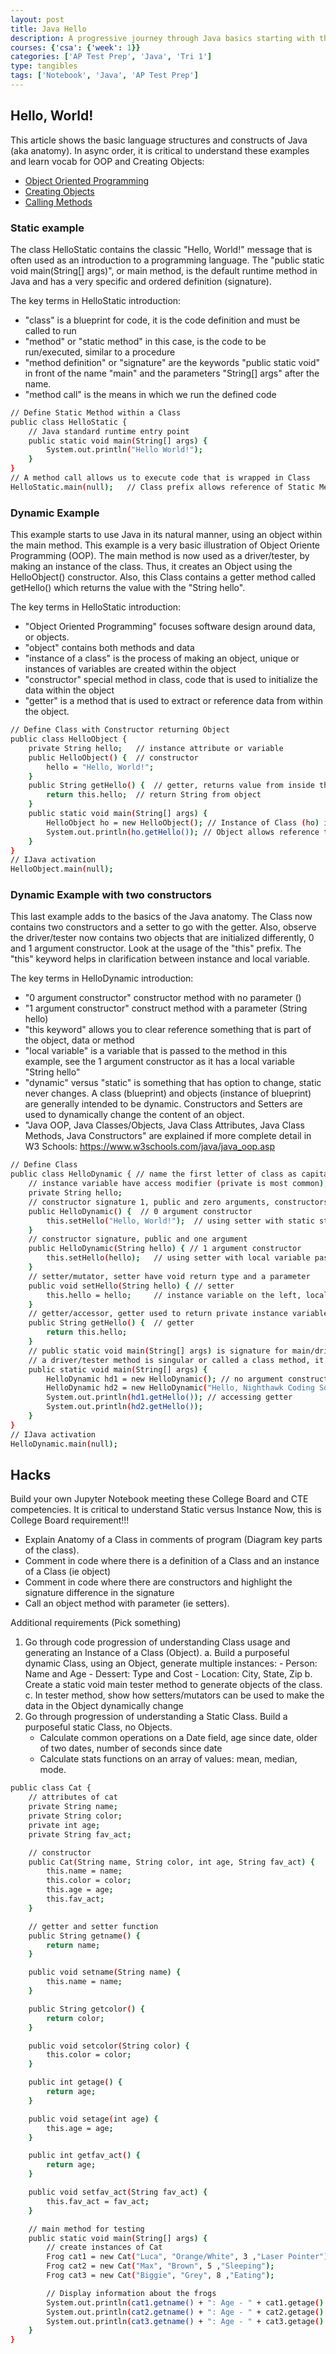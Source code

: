 ```yaml
---
layout: post
title: Java Hello
description: A progressive journey through Java basics starting with the classic "Hello, World!" example.
courses: {'csa': {'week': 1}}
categories: ['AP Test Prep', 'Java', 'Tri 1']
type: tangibles
tags: ['Notebook', 'Java', 'AP Test Prep']
---
```


## Hello, World!
This article shows the basic language structures and constructs of Java (aka anatomy).  In async order, it is critical to understand these examples and learn vocab for OOP and Creating Objects: 
- [Object Oriented Programming](https://youtu.be/Wok4Xw_5cyY) 
- [Creating Objects](https://youtu.be/C5Ks_u87Ltg)
- [Calling Methods](https://youtu.be/CPE_lYGCw3A)

### Static example
The class HelloStatic contains the classic "Hello, World!" message that is often used as an introduction to a programming language.  The "public static void main(String[] args)", or main method, is the default runtime method in Java and has a very specific and ordered definition (signature). 

The key terms in HelloStatic introduction:
- "class" is a blueprint for code, it is the code definition and must be called to run
- "method" or "static method" in this case, is the code to be run/executed, similar to a procedure
- "method definition" or "signature" are the keywords "public static void" in front of the name "main" and the parameters "String[] args" after the name.
- "method call" is the means in which we run the defined code



```bash
// Define Static Method within a Class
public class HelloStatic {
    // Java standard runtime entry point
    public static void main(String[] args) {    
        System.out.println("Hello World!");
    }
}
// A method call allows us to execute code that is wrapped in Class
HelloStatic.main(null);   // Class prefix allows reference of Static Method
```

### Dynamic Example
This example starts to use Java in its natural manner, using an object within the main method. This example is a very basic illustration of Object Oriente Programming (OOP). The main method is now used as a driver/tester, by making an instance of the class.  Thus, it creates an Object using the HelloObject() constructor.  Also, this Class contains a getter method called getHello() which returns the value with the "String hello".

The key terms in HelloStatic introduction:
- "Object Oriented Programming" focuses software design around data, or objects.
- "object" contains both methods and data
- "instance of a class" is the process of making an object, unique or instances of variables are created within the object
- "constructor" special method in class, code that is used to initialize the data within the object
- "getter" is a method that is used to extract or reference data from within the object. 


```bash
// Define Class with Constructor returning Object
public class HelloObject {
    private String hello;   // instance attribute or variable
    public HelloObject() {  // constructor
        hello = "Hello, World!";
    }
    public String getHello() {  // getter, returns value from inside the object
        return this.hello;  // return String from object
    }
    public static void main(String[] args) {    
        HelloObject ho = new HelloObject(); // Instance of Class (ho) is an Object via "new HelloObject()"
        System.out.println(ho.getHello()); // Object allows reference to public methods and data
    }
}
// IJava activation
HelloObject.main(null);
```

### Dynamic Example with two constructors
This last example adds to the basics of the Java anatomy.  The Class now contains two constructors and a setter to go with the getter.  Also, observe the driver/tester now contains two objects that are initialized differently, 0 and 1 argument constructor.  Look at the usage of the "this" prefix.  The "this" keyword helps in clarification between instance and local variable.

The key terms in HelloDynamic introduction:
- "0 argument constructor" constructor method with no parameter ()
- "1 argument constructor" construct method with a parameter (String hello)
- "this keyword" allows you to clear reference something that is part of the object, data or method
- "local variable" is a variable that is passed to the method in this example, see the 1 argument constructor as it has a local variable "String hello"
- "dynamic" versus "static" is something that has option to change, static never changes.  A class (blueprint) and objects (instance of blueprint) are generally intended to be dynamic.  Constructors and Setters are used to dynamically change the content of an object.
- "Java OOP, Java Classes/Objects, Java Class Attributes, Java Class Methods, Java Constructors" are explained if more complete detail in W3 Schools: https://www.w3schools.com/java/java_oop.asp


```bash
// Define Class
public class HelloDynamic { // name the first letter of class as capitalized, note camel case
    // instance variable have access modifier (private is most common), data type, and name
    private String hello;
    // constructor signature 1, public and zero arguments, constructors do not have return type
    public HelloDynamic() {  // 0 argument constructor
        this.setHello("Hello, World!");  // using setter with static string
    }
    // constructor signature, public and one argument
    public HelloDynamic(String hello) { // 1 argument constructor
        this.setHello(hello);   // using setter with local variable passed into constructor
    }
    // setter/mutator, setter have void return type and a parameter
    public void setHello(String hello) { // setter
        this.hello = hello;     // instance variable on the left, local variable on the right
    }
    // getter/accessor, getter used to return private instance variable (encapsulated), return type is String
    public String getHello() {  // getter
        return this.hello;
    }
    // public static void main(String[] args) is signature for main/drivers/tester method
    // a driver/tester method is singular or called a class method, it is never part of an object
    public static void main(String[] args) {  
        HelloDynamic hd1 = new HelloDynamic(); // no argument constructor
        HelloDynamic hd2 = new HelloDynamic("Hello, Nighthawk Coding Society!"); // one argument constructor
        System.out.println(hd1.getHello()); // accessing getter
        System.out.println(hd2.getHello()); 
    }
}
// IJava activation
HelloDynamic.main(null);
```

## Hacks
Build your own Jupyter Notebook meeting these College Board and CTE competencies.  It is critical to understand Static versus Instance Now, this is College Board requirement!!!
- Explain Anatomy of a Class in comments of program (Diagram key parts of the class).
- Comment in code where there is a definition of a Class and an instance of a Class (ie object)
- Comment in code where there are constructors and highlight the signature difference in the signature
- Call an object method with parameter (ie setters).


Additional requirements (Pick something)
1. Go through code progression of understanding Class usage and generating an Instance of a Class (Object). 
    a. Build a purposeful dynamic Class, using an Object, generate multiple instances: 
        - Person: Name and Age
        - Dessert: Type and Cost
        - Location: City, State, Zip
    b. Create a static void main tester method to generate objects of the class.
    c. In tester method, show how setters/mutators can be used to make the data in the Object dynamically change
3. Go through progression of understanding a Static Class.  Build a purposeful static Class, no Objects.
    - Calculate common operations on a Date field, age since date, older of two dates, number of seconds since date
    - Calculate stats functions on an array of values: mean, median, mode.


```bash
public class Cat {
    // attributes of cat
    private String name;
    private String color;
    private int age;
    private String fav_act;

    // constructor
    public Cat(String name, String color, int age, String fav_act) {
        this.name = name;
        this.color = color;
        this.age = age;
        this.fav_act;
    }

    // getter and setter function
    public String getname() {
        return name;
    }

    public void setname(String name) {
        this.name = name;
    }

    public String getcolor() {
        return color;
    }

    public void setcolor(String color) {
        this.color = color;
    }

    public int getage() {
        return age;
    }

    public void setage(int age) {
        this.age = age;
    }

    public int getfav_act() {
        return age;
    }

    public void setfav_act(String fav_act) {
        this.fav_act = fav_act;
    }

    // main method for testing
    public static void main(String[] args) {
        // create instances of Cat
        Frog cat1 = new Cat("Luca", "Orange/White", 3 ,"Laser Pointer");
        Frog cat2 = new Cat("Max", "Brown", 5 ,"Sleeping");
        Frog cat3 = new Cat("Biggie", "Grey", 8 ,"Eating");

        // Display information about the frogs
        System.out.println(cat1.getname() + ": Age - " + cat1.getage() + ", Color - " + cat1.getColor() + ", Favorite Activity - " + cat1.getfav_act());
        System.out.println(cat2.getname() + ": Age - " + cat2.getage() + ", Color - " + cat2.getColor() + ", Favorite Activity - " + cat2.getfav_act());
        System.out.println(cat3.getname() + ": Age - " + cat3.getage() + ", Color - " + cat3.getColor() + ", Favorite Activity - " + cat3.getfav_act());
    }
}
```
